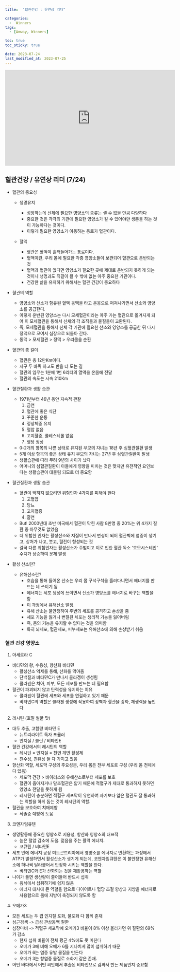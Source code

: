 ```yaml
---
title:  "혈관건강 : 유연상 리더" 

categories:
  -  Winners
tags:
  - [Amway, Winners]

toc: true
toc_sticky: true

date: 2023-07-24
last_modified_at: 2023-07-25
---
```


<iframe width="560" height="315" src="https://www.youtube.com/embed/HxOv14afqGw" title="YouTube video player" frameborder="0" allow="accelerometer; autoplay; clipboard-write; encrypted-media; gyroscope; picture-in-picture; web-share" allowfullscreen></iframe>


## 혈관건강 / 유연상 리더 (7/24)

+ 혈관의 중요성
  - 생명유지
    - 성장하는데 신체에 필요한 영양소의 종류는 셀 수 없을 만큼 다양하다
    - 중요한 것은 각각의 기관에 필요한 영양소가 갈 수 있어야만 생존을 하는 것이 가능하다는 것이다.
    - 이렇게 필요한 영양소가 이동하는 통로가 혈관이다.

  - 혈액
    - 혈관은 혈액이 흘러들어가는 통로이다.
    - 혈액이란, 우리 몸에 필요한 각종 영양소들이 보관되어 혈관으로 운반되는 것
    - 혈액과 혈관이 없다면 영양소가 필요한 곳에 제대로 운반되지 못하게 되는 것이니 생명과도 직결이 될 수 밖에 없는 아주 중요한 기관이다.
    - 건강한 삶을 유지하기 위해서는 혈관 건강이 중요하다

+ 혈관의 역할
  - 영양소와 산소가 함유된 혈액 동맥을 타고 온몽으로 퍼져나가면서 산소와 영양소를 공급한다.
  - 이렇게 운반된 영양소는 다시 모세혈관이라는 아주 가는 혈관으로 옮겨지게 되어 이 모세혈관을 통해서 신체의 각 조직들과 물질들이 교환된다.
  - 즉, 모세혈관을 통해서 신체 각 기관에 필요한 산소와 영양소를 공급한 뒤 다시 정맥으로 모여서 심장으로 되돌아 간다.
  - 동맥 > 모세혈관 > 정맥 > 우리몸을 순환

+ 혈관의 총 길이
  - 혈관은 총 12만Km이다.
  - 지구 두 바퀴 하고도 반을 더 도는 길
  - 혈관의 임무는 1분에 1번 6리터의 열액을 온몸에 전달
  - 혈관의 속도는 시속 210Km

+ 혈관질환과 생활 습관
  - 1971년부터 46년 동안 지속적 관찰
    1. 금연
    2. 혈관에 좋은 식단
    3. 꾸준한 운동
    4. 정상체중 유지
    5. 혈압 없음
    6. 고지혈증, 콜레스테롤 없음
    7. 혈당 정상
  - 0-2개의 항목의 나쁜 상태로 유지된 부모의 자녀는 18년 후 심혈관질환 발생
  - 5개 이상 항목의 좋은 상태 유지 부모의 자녀는 27년 후 심혈관질환이 발생
  - 생활습관에 따라 무려 9년의 차이가 났다
  - 어머니의 심혈관질환이 아들에게 영향을 미치는 것은 맞지만 유전적인 요인보다는 생활습관이 대물림 되므로 더 중요함

+ 혈관질환과 생활 습관
  - 혈관이 막히지 않으려면 위험인자 4가지를 피해야 한다
    1. 고혈압
    2. 당뇨
    3. 고지혈증
    4. 흡연
  - But! 2000년대 초반 미국에서 혈관이 막힌 사람 8만명 중 20%는 위 4가지 질환 중 아무것도 없었음
  - 더 위험한 인자는 활성산소와 지질이 만나서 변셩이 되어 혈관벽에 염증이 생기고, 상처가 나고, 붓고, 혈전이 형성되는 것
  - 결국 다른 위험인자는 활성산소가 주범이고 이로 인한 혈관 독소 '호모시스테인' 수치가 상승하여 문제 발생

+ 활성 산소란?
  - 유해산소란?
    - 호습을 통해 들어온 산소는 우리 몸 구석구석을 흘러다니면서 에너지를 만드는 데 쓰이기 됨
    - 에너지는 세포 생성에 쓰이면서 산소가 영양소를 에너지로 바꾸는 역할을 함
    - 이 과정에서 유해산소 발생.
    - 유해 산소는 불안정하여 주변의 세포를 공격하고 손상을 줌
    - 세포 기능을 잃거나 변질된 세포는 생리적 기능을 잃어버림
    - 즉, 몸의 기능을 유지할 수 없다는 것을 의미함
    - 특히 뇌세포, 혈관세포, 피부세포는 유해산소에 의해 손상받기 쉬움

### 혈관 건강 영양소
1. 아세로라 C
  + 비타민의 왕, 수용성, 항산화 비타민
    - 활성산소 억제를 통해, 산화를 막아줌
    - 단백질과 비타민C가 만나서 콜라겡이 생성됨
    - 콜라겐은 치아, 피부, 모든 세포를 만드는 데 필요함
  + 혈관이 파괴되지 않고 탄력성을 유지하는 이유
    - 콜라겐이 혈관에 세포와 세포를 연결하고 있기 때문
    - 비타민C의 역할은 콜라겐 생성에 작용하여 장벽과 혈관을 강화, 재생력을 높인다

2. 레시틴 (호밀 벌꿀 맛)
  + 대두 추출, 고함량 비타민 E
    - 뉴트리라이트 독자 포뮬러
    - 인지질 / 콜린 / 비타민E 
  + 혈관 건강에서의 레시틴의 역할
    - 레시틴 = 인지질 = 천연 계면 활성제
    - 친수성, 친유성 둘 다 가지고 있음
  + 항산화 역할, 세포막 구성의 주요성분, 우리 몸은 전부 세포로 구성 (우리 몸 전체에 다 있음)
    - 세포막 건강 > 바이러스와 유해산소로부터 세포를 보호
    - 혈관이 좁아지거나 말초혈관은 얇기 때문에 적혈구가 제대로 통과하지 못하면 영양소 전달을 못하게 됨
    - 레시틴이 충분하면 적혈구 세포막이 유연하여 자기보다 얇은 혈관도 잘 통과하는 역할을 하게 돕는 것이 레시틴의 역할.
  + 혈관을 보호하여 치매예방
    - 뇌졸증 예방에 도움

3. 코엔자임큐텐
  + 생명활동에 중요한 영양소로 지용성, 항산화 영양소의 대표적
    - 높은 혈압 감소에 도움. 젊음을 주는 활력 에너지.
    - 코큐텐 / 비타민E
  + 세포 안에 에너지 공장 미토콘드리아에서 영양소를 에너지로 변환하는 과정에서 ATP가 발생하면서 활성산소가 생기게 되는데, 코엔자임큐텐은 이 불안정한 유해산소에 하나씩 달라붙어서 안정화 시키는 역할을 한다.
    - 비타민C와 E가 산화되는 것을 재활용하는 역할
  + 나이가 들면 생산량이 줄어들어 반드시 섭취
    - 음식에서 섭취하기에 쉽지 않음
    - 에너지 대사에 큰 역할을 함으로 다이어트나 혈당 조절 향상과 지방을 에너지로 사용함으로 몸에 지방이 축정되지 않도록 함

4. 오메가3
  + 모든 세포는 두 겹 인지질 포화, 불포화 다 함꼐 존재
  + 심근경색 -> 급성 관상동백 질한
  + 심장마비 -> 적혈구 세포막에 오메가3 비율이 8% 이상 올라가면 위 질환의 69%가 감소
    - 현재 섭취 비율이 전체 평균 4%에도 못 미친다
    - 오메가 3에 비해 오메가 6를 지나치게 많이 섭취하기 때문
    - 오메가 6는 염증 유발 물질을 만든다
    - 오메가 3는 항염증 물질로 소화기 같은 존재.
  + 어떤 바다에서 어떤 씨앗에서 추출된 비타민으로 감싸서 만든 제품인지 중요함
